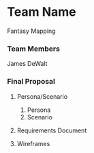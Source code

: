 # Team Name
Fantasy Mapping
### Team Members
James DeWalt
### Final Proposal
1. Persona/Scenario
    1. Persona
    2. Scenario
2. Requirements Document

3. Wireframes






